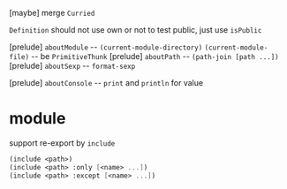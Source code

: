 [maybe] merge `Curried`

`Definition` should not use own or not to test public, just use `isPublic`

[prelude] `aboutModule` -- `(current-module-directory)` `(current-module-file)` -- be `PrimitiveThunk`
[prelude] `aboutPath` -- `(path-join [path ...])`
[prelude] `aboutSexp` -- `format-sexp`

[prelude] `aboutConsole` -- `print` and `println` for value

# module

support re-export by `include`

```scheme
(include <path>)
(include <path> :only [<name> ...])
(include <path> :except [<name> ...])
```
